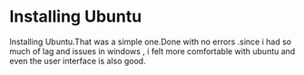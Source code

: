 # Installing Ubuntu

Installing Ubuntu.That was a simple one.Done with no errors .since i had so much of lag and issues in windows , 
i felt more comfortable with ubuntu and even the user interface is also good.


